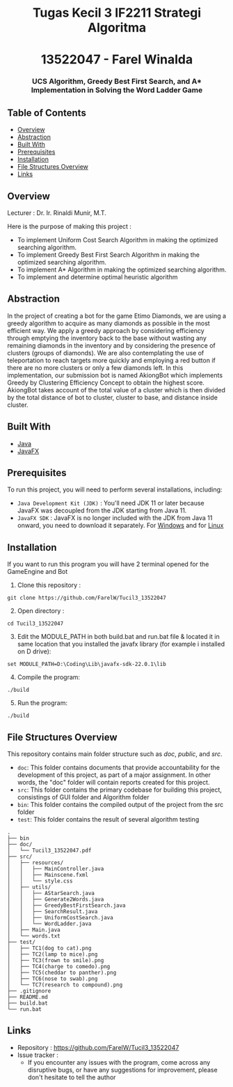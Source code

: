 <h1 align="center">Tugas Kecil 3 IF2211 Strategi Algoritma</h1>
<h1 align="center">13522047 - Farel Winalda</h3>
<h3 align="center">UCS Algorithm, Greedy Best First Search, and A* Implementation in Solving the Word Ladder Game</p>

## Table of Contents

- [Overview](#overview)
- [Abstraction](#abstraction)
- [Built With](#built-with)
- [Prerequisites](#prerequisites)
- [Installation](#installation)
- [File Structures Overview](#file-structures-overview)
- [Links](#links)


## Overview
<p>Lecturer : Dr. Ir. Rinaldi Munir, M.T.</p>

Here is the purpose of making this project :
- To implement Uniform Cost Search Algorithm in making the optimized searching algorithm.
- To implement Greedy Best First Search Algorithm in making the optimized searching algorithm.
- To implement A* Algorithm in making the optimized searching algorithm.
- To implement and determine optimal heuristic algorithm

## Abstraction

In the project of creating a bot for the game Etimo Diamonds, we are using a greedy algorithm to acquire as many diamonds as possible in the most efficient way. We apply a greedy approach by considering efficiency through emptying the inventory back to the base without wasting any remaining diamonds in the inventory and by considering the presence of clusters (groups of diamonds). We are also contemplating the use of teleportation to reach targets more quickly and employing a red button if there are no more clusters or only a few diamonds left. In this implementation, our submission bot is named AkiongBot which implements Greedy by Clustering Efficiency Concept to obtain the highest score. AkiongBot takes account of the total value of a cluster which is then divided by the total distance of bot to cluster, cluster to base, and distance inside cluster.

## Built With

- [Java](https://www.java.com/en/)
- [JavaFX](https://openjfx.io/)

## Prerequisites

To run this project, you will need to perform several installations, including:
- `Java Development Kit (JDK)` : You'll need JDK 11 or later because JavaFX was decoupled from the JDK starting from Java 11.
- `JavaFX SDK` : JavaFX is no longer included with the JDK from Java 11 onward, you need to download it separately. For [Windows](https://download2.gluonhq.com/openjfx/22.0.1/openjfx-22.0.1_windows-x64_bin-sdk.zip) and for [Linux](https://download2.gluonhq.com/openjfx/22.0.1/openjfx-22.0.1_linux-x64_bin-sdk.zip)

## Installation

If you want to run this program you will have 2 terminal opened for the GameEngine and Bot

1. Clone this repository :
```shell
git clone https://github.com/FarelW/Tucil3_13522047
```

2. Open directory : 
```shell
cd Tucil3_13522047
```

3. Edit the MODULE_PATH in both build.bat and run.bat file & located it in same location that you installed the javafx library (for example i installed on D drive):
```shell
set MODULE_PATH=D:\Coding\Lib\javafx-sdk-22.0.1\lib
```

4. Compile the program:
```shell
./build
```

5. Run the program:
```shell
./build
```

## File Structures Overview
This repository contains main folder structure such as _doc_, _public_, and _src_.
- `doc`: This folder contains documents that provide accountability for the development of this project, as part of a major assignment. In other words, the "doc" folder will contain reports created for this project.
- `src`: This folder contains the primary codebase for building this project, consistings of GUI folder and Algorithm folder
- `bin`: This folder contains the compiled output of the project from the src folder
- `test`: This folder contains the result of several algorithm testing

```
.
├── bin
├── doc/
│   └── Tucil3_13522047.pdf
├── src/
│   ├── resources/
│   │   ├── MainController.java
│   │   ├── Mainscene.fxml
│   │   └── style.css
│   ├── utils/
│   │   ├── AStarSearch.java
│   │   ├── Generate2Words.java
│   │   ├── GreedyBestFirstSearch.java
│   │   ├── SearchResult.java
│   │   ├── UniformCostSearch.java
│   │   └── WordLadder.java
│   ├── Main.java
│   └── words.txt
├── test/
│   ├── TC1(dog to cat).png
│   ├── TC2(lamp to mice).png
│   ├── TC3(frown to smile).png
│   ├── TC4(charge to comedo).png
│   ├── TC5(cheddar to panther).png
│   ├── TC6(nose to swab).png
│   └── TC7(research to compound).png
├── .gitignore
├── README.md
├── build.bat
└── run.bat
```

## Links
- Repository : https://github.com/FarelW/Tucil3_13522047
- Issue tracker :
   - If you encounter any issues with the program, come across any disruptive bugs, or have any suggestions for improvement, please don't hesitate to tell the author